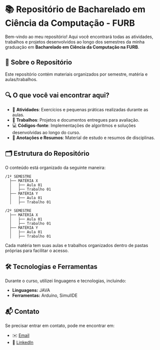 # 📚 Repositório de Bacharelado em Ciência da Computação - FURB

Bem-vindo ao meu repositório! Aqui você encontrará todas as atividades, trabalhos e projetos desenvolvidos ao longo dos semestres da minha graduação em **Bacharelado em Ciência da Computação na FURB**.

## 📌 Sobre o Repositório
Este repositório contém materiais organizados por semestre, matéria e aulas/trabalhos.

## 🔍 O que você vai encontrar aqui?
- 📂 **Atividades**: Exercícios e pequenas práticas realizadas durante as aulas.
- 📄 **Trabalhos**: Projetos e documentos entregues para avaliação.
- 💻 **Códigos-fonte**: Implementações de algoritmos e soluções desenvolvidas ao longo do curso.
- 📖 **Anotações e Resumos**: Material de estudo e resumos de disciplinas.

## 🗂 Estrutura do Repositório
O conteúdo está organizado da seguinte maneira:

```
/1º SEMESTRE
  ├── MATÉRIA X
  │   ├── Aula 01
  │   ├── Trabalho 01
  ├── MATÉRIA Y
  │   ├── Aula 01
  │   ├── Trabalho 01

/2º SEMESTRE
  ├── MATÉRIA X
  │   ├── Aula 01
  │   ├── Trabalho 01
  ├── MATÉRIA Y
  │   ├── Aula 01
  │   ├── Trabalho 01
```
Cada matéria tem suas aulas e trabalhos organizados dentro de pastas próprias para facilitar o acesso.

## 🛠 Tecnologias e Ferramentas
Durante o curso, utilizei linguagens e tecnologias, incluindo:

- **Linguagens:** JAVA
- **Ferramentas:** Arduíno, SimulIDE

## 📬 Contato
Se precisar entrar em contato, pode me encontrar em:

- ✉️ [Email](mailto:bruchnicole04@gmail.com)
- 🔗 [LinkedIn](https://www.linkedin.com/in/bruchnicole/)
